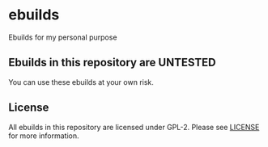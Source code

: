 # ebuilds
Ebuilds for my personal purpose

## Ebuilds in this repository are UNTESTED

You can use these ebuilds at your own risk.

## License

All ebuilds in this repository are licensed under GPL-2. Please see [LICENSE](LICENSE) for more information.
